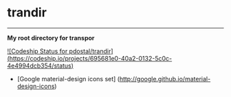 # trandir
--------------------------------------------------------------------------------

**My root directory for transpor**

[
  ![Codeship Status for pdostal/trandir]
  (https://codeship.io/projects/695681e0-40a2-0132-5c0c-4e4994dcb354/status)
](https://codeship.io/projects/43915)

* [Google material-design icons set]
  (http://google.github.io/material-design-icons)
